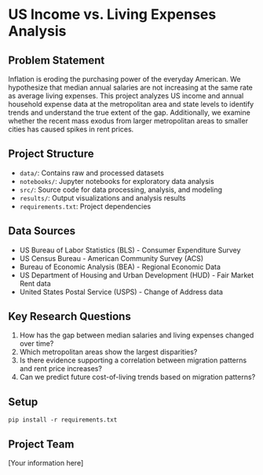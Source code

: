 # US Income vs. Living Expenses Analysis

## Problem Statement
Inflation is eroding the purchasing power of the everyday American. We hypothesize that median annual salaries are not increasing at the same rate as average living expenses. This project analyzes US income and annual household expense data at the metropolitan area and state levels to identify trends and understand the true extent of the gap. Additionally, we examine whether the recent mass exodus from larger metropolitan areas to smaller cities has caused spikes in rent prices.

## Project Structure
- `data/`: Contains raw and processed datasets
- `notebooks/`: Jupyter notebooks for exploratory data analysis
- `src/`: Source code for data processing, analysis, and modeling
- `results/`: Output visualizations and analysis results
- `requirements.txt`: Project dependencies

## Data Sources
- US Bureau of Labor Statistics (BLS) - Consumer Expenditure Survey
- US Census Bureau - American Community Survey (ACS)
- Bureau of Economic Analysis (BEA) - Regional Economic Data
- US Department of Housing and Urban Development (HUD) - Fair Market Rent data
- United States Postal Service (USPS) - Change of Address data

## Key Research Questions
1. How has the gap between median salaries and living expenses changed over time?
2. Which metropolitan areas show the largest disparities?
3. Is there evidence supporting a correlation between migration patterns and rent price increases?
4. Can we predict future cost-of-living trends based on migration patterns?

## Setup
```
pip install -r requirements.txt
```

## Project Team
[Your information here] 